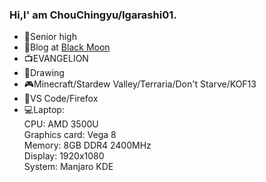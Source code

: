 ### Hi,I' am ChouChingyu/Igarashi01.

- 🏫Senior high  
- 📜Blog at [Black Moon](https://me.ruakio.com)  
- 📺EVANGELION  
- 🎨Drawing  
- 🎮Minecraft/Stardew Valley/Terraria/Don't Starve/KOF13  
- 🔨VS Code/Firefox  
- 💻Laptop:  
CPU: AMD 3500U  
Graphics card: Vega 8  
Memory: 8GB DDR4 2400MHz  
Display: 1920x1080  
System: Manjaro KDE  
